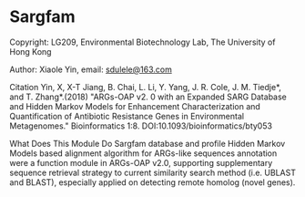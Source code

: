 # Sargfam
Copyright: LG209, Environmental Biotechnology Lab, The University of Hong Kong

Author: Xiaole Yin, email: sdulele@163.com

Citation Yin, X, X-T Jiang, B. Chai, L. Li, Y. Yang, J. R. Cole, J. M. Tiedje*, and T. Zhang*.(2018) "ARGs-OAP v2. 0 with an Expanded SARG Database and Hidden Markov Models for Enhancement Characterization and Quantification of Antibiotic Resistance Genes in Environmental Metagenomes." Bioinformatics 1:8. DOI:10.1093/bioinformatics/bty053

What Does This Module Do Sargfam database and profile Hidden Markov Models based alignment algorithm for ARGs-like sequences annotation were a function module in ARGs-OAP v2.0, supporting supplementary sequence retrieval strategy to current similarity search method (i.e. UBLAST and BLAST), especially applied on detecting remote homolog (novel genes).
